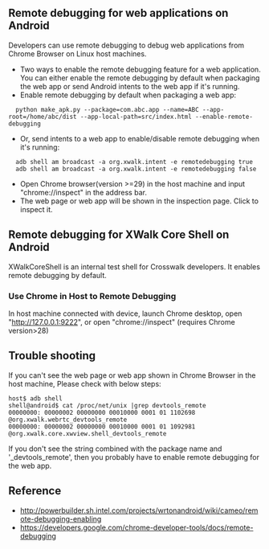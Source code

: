 ## Remote debugging for web applications on Android
Developers can use remote debugging to debug web applications from Chrome Browser on Linux host machines.
* Two ways to enable the remote debugging feature for a web application. You can either enable the remote debugging by default when packaging the web app or send Android intents to the web app if it's running.
 * Enable remote debugging by default when packaging a web app:
```
  python make_apk.py --package=com.abc.app --name=ABC --app-root=/home/abc/dist --app-local-path=src/index.html --enable-remote-debugging
```
 * Or, send intents to a web app to enable/disable remote debugging when it's running:
```
  adb shell am broadcast -a org.xwalk.intent -e remotedebugging true
  adb shell am broadcast -a org.xwalk.intent -e remotedebugging false
```
* Open Chrome browser(version >=29) in the host machine and input "chrome://inspect" in the address bar.
* The web page or web app will be shown in the inspection page. Click to inspect it.

## Remote debugging for XWalk Core Shell on Android
XWalkCoreShell is an internal test shell for Crosswalk developers. It enables remote debugging by default. 

### Use Chrome in Host to Remote Debugging
In host machine connected with device, launch Chrome desktop, open "http://127.0.0.1:9222", or open "chrome://inspect" (requires Chrome version>28)


## Trouble shooting
If you can't see the web page or web app shown in Chrome Browser in the host machine, Please check with below steps:
```
host$ adb shell 
shell@android$ cat /proc/net/unix |grep devtools_remote
00000000: 00000002 00000000 00010000 0001 01 1102698 @org.xwalk.webrtc_devtools_remote
00000000: 00000002 00000000 00010000 0001 01 1092981 @org.xwalk.core.xwview.shell_devtools_remote
```
If you don't see the string combined with the package name and '_devtools_remote', then you probably have to enable remote debugging for the web app.

## Reference
* http://powerbuilder.sh.intel.com/projects/wrtonandroid/wiki/cameo/remote-debugging-enabling
* https://developers.google.com/chrome-developer-tools/docs/remote-debugging